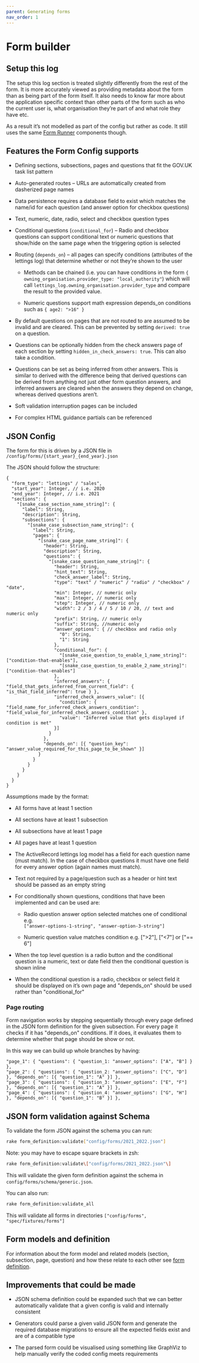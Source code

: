```yaml
---
parent: Generating forms
nav_order: 1
---
```


# Form builder

## Setup this log

The setup this log section is treated slightly differently from the rest of the form. It is more accurately viewed as providing metadata about the form than as being part of the form itself. It also needs to know far more about the application specific context than other parts of the form such as who the current user is, what organisation they’re part of and what role they have etc.

As a result it’s not modelled as part of the config but rather as code. It still uses the same [Form Runner](/form/runner) components though.

## Features the Form Config supports

- Defining sections, subsections, pages and questions that fit the GOV.UK task list pattern

- Auto-generated routes – URLs are automatically created from dasherized page names

- Data persistence requires a database field to exist which matches the name/id for each question (and answer option for checkbox questions)

- Text, numeric, date, radio, select and checkbox question types

- Conditional questions (`conditional_for`) – Radio and checkbox questions can support conditional text or numeric questions that show/hide on the same page when the triggering option is selected

- Routing (`depends_on`) – all pages can specify conditions (attributes of the lettings log) that determine whether or not they’re shown to the user

  - Methods can be chained (i.e. you can have conditions in the form `{ owning_organisation.provider_type: "local_authority"`) which will call `lettings_log.owning_organisation.provider_type` and compare the result to the provided value.

  - Numeric questions support math expression depends_on conditions such as `{ age2: ">16" }`

- By default questions on pages that are not routed to are assumed to be invalid and are cleared. This can be prevented by setting `derived: true` on a question.

- Questions can be optionally hidden from the check answers page of each section by setting `hidden_in_check_answers: true`. This can also take a condition.

- Questions can be set as being inferred from other answers. This is similar to derived with the difference being that derived questions can be derived from anything not just other form question answers, and inferred answers are cleared when the answers they depend on change, whereas derived questions aren’t.

- Soft validation interruption pages can be included

- For complex HTML guidance partials can be referenced

## JSON Config

The form for this is driven by a JSON file in `/config/forms/{start_year}_{end_year}.json`

The JSON should follow the structure:

```jsonc
{
  "form_type": "lettings" / "sales",
  "start_year": Integer, // i.e. 2020
  "end_year": Integer, // i.e. 2021
  "sections": {
    "[snake_case_section_name_string]": {
      "label": String,
      "description": String,
      "subsections": {
        "[snake_case_subsection_name_string]": {
          "label": String,
          "pages": {
            "[snake_case_page_name_string]": {
              "header": String,
              "description": String,
              "questions": {
                "[snake_case_question_name_string]": {
                  "header": String,
                  "hint_text": String,
                  "check_answer_label": String,
                  "type": "text" / "numeric" / "radio" / "checkbox" / "date",
                  "min": Integer, // numeric only
                  "max": Integer, // numeric only
                  "step": Integer, // numeric only
                  "width": 2 / 3 / 4 / 5 / 10 / 20, // text and numeric only
                  "prefix": String, // numeric only
                  "suffix": String, //numeric only
                  "answer_options": { // checkbox and radio only
                    "0": String,
                    "1": String
                  },
                  "conditional_for": {
                    "[snake_case_question_to_enable_1_name_string]": ["condition-that-enables"],
                    "[snake_case_question_to_enable_2_name_string]": ["condition-that-enables"]
                  },
                  "inferred_answers": { "field_that_gets_inferred_from_current_field": { "is_that_field_inferred": true } },
                  "inferred_check_answers_value": [{
                    "condition": { "field_name_for_inferred_check_answers_condition": "field_value_for_inferred_check_answers_condition" },
                    "value": "Inferred value that gets displayed if condition is met"
                  }]
                }
              },
              "depends_on": [{ "question_key": "answer_value_required_for_this_page_to_be_shown" }]
            }
          }
        }
      }
    }
  }
}
```

Assumptions made by the format:

- All forms have at least 1 section

- All sections have at least 1 subsection

- All subsections have at least 1 page

- All pages have at least 1 question

- The ActiveRecord lettings log model has a field for each question name (must match). In the case of checkbox questions it must have one field for every answer option (again names must match).

- Text not required by a page/question such as a header or hint text should be passed as an empty string

- For conditionally shown questions, conditions that have been implemented and can be used are:

  - Radio question answer option selected matches one of conditional e.g.\
  `["answer-options-1-string", "answer-option-3-string"]`

  - Numeric question value matches condition e.g. [">2"], ["<7"] or ["== 6"]

- When the top level question is a radio button and the conditional question is a numeric, text or date field then the conditional question is shown inline

- When the conditional question is a radio, checkbox or select field it should be displayed on it’s own page and "depends_on" should be used rather than "conditional_for"

### Page routing

Form navigation works by stepping sequentially through every page defined in the JSON form definition for the given subsection. For every page it checks if it has "depends_on" conditions. If it does, it evaluates them to determine whether that page should be show or not.

In this way we can build up whole branches by having:

```jsonc
"page_1": { "questions": { "question_1: "answer_options": ["A", "B"] } },
"page_2": { "questions": { "question_2: "answer_options": ["C", "D"] }, "depends_on": [{ "question_1": "A" }] },
"page_3": { "questions": { "question_3: "answer_options": ["E", "F"] }, "depends_on": [{ "question_1": "A" }] },
"page_4": { "questions": { "question_4: "answer_options": ["G", "H"] }, "depends_on": [{ "question_1": "B" }] },
```

## JSON form validation against Schema

To validate the form JSON against the schema you can run:

```bash
rake form_definition:validate["config/forms/2021_2022.json"]
```

Note: you may have to escape square brackets in zsh:

```bash
rake form_definition:validate\["config/forms/2021_2022.json"\]
```

This will validate the given form definition against the schema in `config/forms/schema/generic.json`.

You can also run:

```bash
rake form_definition:validate_all
```

This will validate all forms in directories `["config/forms", "spec/fixtures/forms"]`

## Form models and definition

For information about the form model and related models (section, subsection, page, question) and how these relate to each other see [form definition](/form/definition).

## Improvements that could be made

- JSON schema definition could be expanded such that we can better automatically validate that a given config is valid and internally consistent

- Generators could parse a given valid JSON form and generate the required database migrations to ensure all the expected fields exist and are of a compatible type

- The parsed form could be visualised using something like GraphViz to help manually verify the coded config meets requirements
